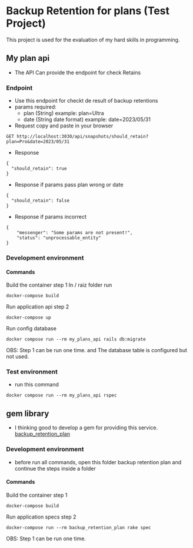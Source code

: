 # Backup Retention for plans (Test Project)
This project is used for the evaluation of my hard skills in programming.
## My plan api
* The API
 Can provide the endpoint for check Retains
### Endpoint
* Use this endpoint for checkt de result of backup retentions
* params required:
  * plan (String) example: plan=Ultra
  * date (String date format) example: date=2023/05/31
* Request copy and paste in your browser
```code
GET http://localhost:3030/api/snapshots/should_retain?plan=Pro&date=2023/05/31
```
* Response
```code
{
  "should_retain": true
}
```
* Response if params pass plan wrong or date 
```code
{
  "should_retain": false
}
```
* Response if params incorrect
```code
{
	"messenger": "Some params are not present!",
	"status": "unprocessable_entity"
}
```
### Development environment
#### Commands
Build the container step 1
In / raiz folder run
```code
docker-compose build
```
Run application api step 2
```code
docker-compose up
```
Run config database
```code
docker compose run --rm my_plans_api rails db:migrate
```
OBS: Step 1 can be run one time. and The database table is configured but not used.
### Test environment
* run this command 
```code
docker compose run --rm my_plans_api rspec
```
## gem library
* I thinking good to develop a gem for providing this service. [backup_retention_plan](https://rubygems.org/gems/backup_retention_plan)
### Development environment

* before run all commands, open this folder backup retention plan and continue the steps inside a folder
#### Commands
Build the container step 1

```code
docker-compose build
```
Run application specs step 2

```code
docker-compose run --rm backup_retention_plan rake spec
```
OBS: Step 1 can be run one time.
